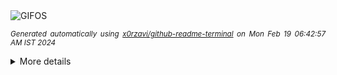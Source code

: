 <div align="justify">
<picture>
    <source media="(prefers-color-scheme: dark)" srcset="https://i.ibb.co/BNcJchd/output-gif.gif">
    <source media="(prefers-color-scheme: light)" srcset="https://i.ibb.co/BNcJchd/output-gif.gif">
    <img alt="GIFOS" src="https://i.ibb.co/BNcJchd/output-gif.gif">
</picture>

<sub><i>Generated automatically using [x0rzavi/github-readme-terminal](https://github.com/x0rzavi/github-readme-terminal) on Mon Feb 19 06:42:57 AM IST 2024</i></sub>

<details>
<summary>More details</summary>

</details>
</div>

<!-- Image deletion URL: https://ibb.co/6BrSrKV/61e032d155300c8b63bc8cf84eb73688 -->